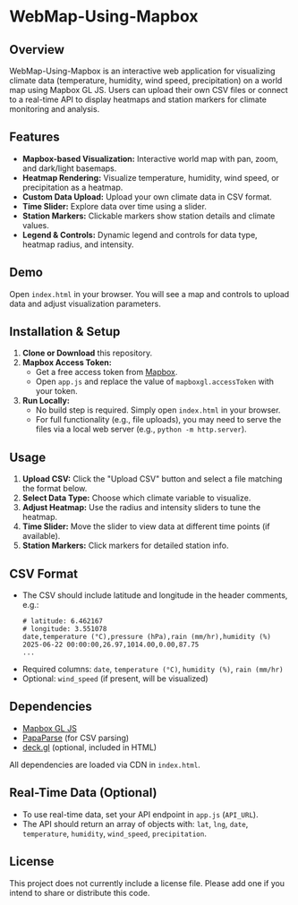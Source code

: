 # WebMap-Using-Mapbox

## Overview

WebMap-Using-Mapbox is an interactive web application for visualizing climate data (temperature, humidity, wind speed, precipitation) on a world map using Mapbox GL JS. Users can upload their own CSV files or connect to a real-time API to display heatmaps and station markers for climate monitoring and analysis.

## Features
- **Mapbox-based Visualization:** Interactive world map with pan, zoom, and dark/light basemaps.
- **Heatmap Rendering:** Visualize temperature, humidity, wind speed, or precipitation as a heatmap.
- **Custom Data Upload:** Upload your own climate data in CSV format.
- **Time Slider:** Explore data over time using a slider.
- **Station Markers:** Clickable markers show station details and climate values.
- **Legend & Controls:** Dynamic legend and controls for data type, heatmap radius, and intensity.

## Demo
Open `index.html` in your browser. You will see a map and controls to upload data and adjust visualization parameters.

## Installation & Setup
1. **Clone or Download** this repository.
2. **Mapbox Access Token:**
   - Get a free access token from [Mapbox](https://account.mapbox.com/access-tokens/).
   - Open `app.js` and replace the value of `mapboxgl.accessToken` with your token.
3. **Run Locally:**
   - No build step is required. Simply open `index.html` in your browser.
   - For full functionality (e.g., file uploads), you may need to serve the files via a local web server (e.g., `python -m http.server`).

## Usage
1. **Upload CSV:** Click the "Upload CSV" button and select a file matching the format below.
2. **Select Data Type:** Choose which climate variable to visualize.
3. **Adjust Heatmap:** Use the radius and intensity sliders to tune the heatmap.
4. **Time Slider:** Move the slider to view data at different time points (if available).
5. **Station Markers:** Click markers for detailed station info.

## CSV Format
- The CSV should include latitude and longitude in the header comments, e.g.:
  ```csv
  # latitude: 6.462167
  # longitude: 3.551078
  date,temperature (°C),pressure (hPa),rain (mm/hr),humidity (%)
  2025-06-22 00:00:00,26.97,1014.00,0.00,87.75
  ...
  ```
- Required columns: `date`, `temperature (°C)`, `humidity (%)`, `rain (mm/hr)`
- Optional: `wind_speed` (if present, will be visualized)

## Dependencies
- [Mapbox GL JS](https://docs.mapbox.com/mapbox-gl-js/)
- [PapaParse](https://www.papaparse.com/) (for CSV parsing)
- [deck.gl](https://deck.gl/) (optional, included in HTML)

All dependencies are loaded via CDN in `index.html`.

## Real-Time Data (Optional)
- To use real-time data, set your API endpoint in `app.js` (`API_URL`).
- The API should return an array of objects with: `lat`, `lng`, `date`, `temperature`, `humidity`, `wind_speed`, `precipitation`.

## License
This project does not currently include a license file. Please add one if you intend to share or distribute this code.